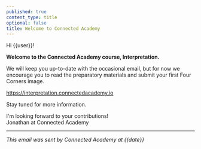 ```yaml
---
published: true
content_type: title
optional: false
title: Welcome to Connected Academy
---
```

Hi {{user}}!

**Welcome to the Connected Academy course, Interpretation.**

We will keep you up-to-date with the occasional email, but for now we encourage you to read the preparatory materials and submit your first Four Corners image.

https://interpretation.connectedacademy.io

Stay tuned for more information.

I'm looking forward to your contributions!\
Jonathan at Connected Academy

----
_This email was sent by Connected Academy at {{date}}_